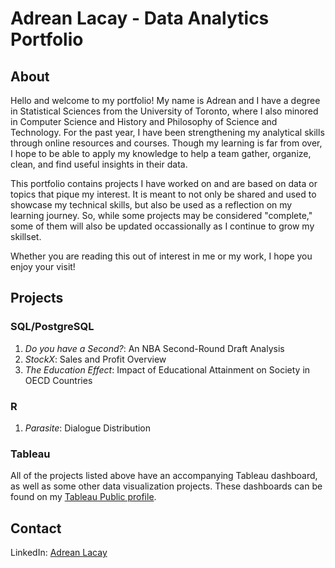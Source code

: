 # Adrean Lacay - Data Analytics Portfolio

## About

Hello and welcome to my portfolio! My name is Adrean and I have a degree in Statistical Sciences from the University of Toronto, where I also minored in Computer Science and History and Philosophy of Science and Technology. For the past year, I have been strengthening my analytical skills through online resources and courses. Though my learning is far from over, I hope to be able to apply my knowledge to help a team gather, organize, clean, and find useful insights in their data.

This portfolio contains projects I have worked on and are based on data or topics that pique my interest. It is meant to not only be shared and used to showcase my technical skills, but also be used as a reflection on my learning journey. So, while some projects may be considered "complete," some of them will also be updated occassionally as I continue to grow my skillset.

Whether you are reading this out of interest in me or my work, I hope you enjoy your visit!

## Projects

### SQL/PostgreSQL

1. _Do you have a Second?_: An NBA Second-Round Draft Analysis
2. _StockX_: Sales and Profit Overview
3. _The Education Effect_: Impact of Educational Attainment on Society in OECD Countries

### R

1. _Parasite_: Dialogue Distribution

### Tableau

All of the projects listed above have an accompanying Tableau dashboard, as well as some other data visualization projects. These dashboards can be found on my [Tableau Public profile](https://public.tableau.com/app/profile/adrean.lacay/vizzes).

## Contact

LinkedIn: [Adrean Lacay](https://www.linkedin.com/in/adreanlacay)
